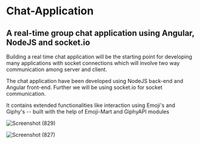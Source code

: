 # Chat-Application
## A real-time group chat application using Angular, NodeJS and socket.io

Building a real time chat application will be the starting point for developing many applications with socket connections which will involve two way communication among server and client.

The chat application have been developed using NodeJS back-end and Angular front-end. Further we will be using socket.io for socket communication. 

It contains extended functionalities like interaction using Emoji's and Giphy's -- built with the help of Emoji-Mart and GiphyAPI modules


![Screenshot (829)](https://user-images.githubusercontent.com/54181291/110311978-85ff1280-802a-11eb-9771-a88dc089ddbc.png)

![Screenshot (827)](https://user-images.githubusercontent.com/54181291/110311968-839cb880-802a-11eb-9178-756eb32358a2.png)
